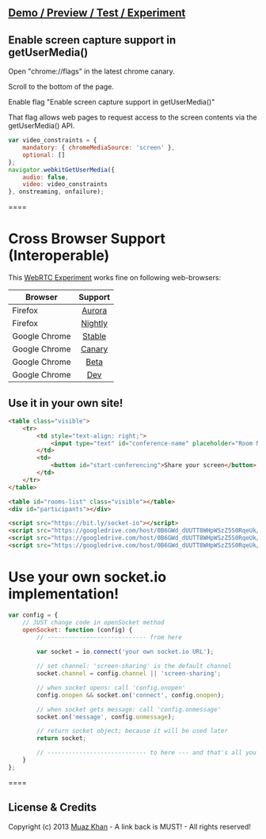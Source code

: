 ## [Demo / Preview / Test / Experiment](https://googledrive.com/host/0B6GWd_dUUTT8WHpWSzZ5S0RqeUk/Pluginfree-Screen-Sharing.html)

## Enable screen capture support in getUserMedia()

Open "chrome://flags" in the latest chrome canary. 

Scroll to the bottom of the page. 

Enable flag "Enable screen capture support in getUserMedia()" 

That flag allows web pages to request access to the screen contents via the getUserMedia() API.

```javascript
var video_constraints = {
    mandatory: { chromeMediaSource: 'screen' },
    optional: []
};
navigator.webkitGetUserMedia({
    audio: false,
    video: video_constraints
}, onstreaming, onfailure);
```

====
# Cross Browser Support (Interoperable)

This [WebRTC Experiment](https://googledrive.com/host/0B6GWd_dUUTT8WHpWSzZ5S0RqeUk/Pluginfree-Screen-Sharing.html) works fine on following web-browsers:

| Browser        | Support           |
| ------------- |:-------------:|
| Firefox | [Aurora](http://www.mozilla.org/en-US/firefox/aurora/) |
| Firefox | [Nightly](http://nightly.mozilla.org/) |
| Google Chrome | [Stable](https://www.google.com/intl/en_uk/chrome/browser/) |
| Google Chrome | [Canary](https://www.google.com/intl/en/chrome/browser/canary.html) |
| Google Chrome | [Beta](https://www.google.com/intl/en/chrome/browser/beta.html) |
| Google Chrome | [Dev](https://www.google.com/intl/en/chrome/browser/index.html?extra=devchannel#eula) |

## Use it in your own site!

```html
<table class="visible">
    <tr>
        <td style="text-align: right;">
            <input type="text" id="conference-name" placeholder="Room Name">
        </td>
        <td>
            <button id="start-conferencing">Share your screen</button>
        </td>
    </tr>
</table>

<table id="rooms-list" class="visible"></table>
<div id="participants"></div>

<script src="https://bit.ly/socket-io"></script>
<script src="https://googledrive.com/host/0B6GWd_dUUTT8WHpWSzZ5S0RqeUk/RTCPeerConnection-v1.4.js"></script>
<script src="https://googledrive.com/host/0B6GWd_dUUTT8WHpWSzZ5S0RqeUk/conference.js"> </script>
<script src="https://googledrive.com/host/0B6GWd_dUUTT8WHpWSzZ5S0RqeUk/conference-ui.js"></script>
```

# Use your own socket.io implementation!

```javascript
var config = {
    // JUST change code in openSocket method
    openSocket: function (config) {
        // ---------------------------- from here
        
        var socket = io.connect('your own socket.io URL');

        // set channel: 'screen-sharing' is the default channel
        socket.channel = config.channel || 'screen-sharing';

        // when socket opens: call 'config.onopen'
        config.onopen && socket.on('connect', config.onopen);

        // when socket gets message: call 'config.onmessage'
        socket.on('message', config.onmessage);

        // return socket object; because it will be used later
        return socket;

        // ---------------------------- to here --- and that's all you need to do!
    }
};
```

====
## License & Credits

Copyright (c) 2013 [Muaz Khan](https://plus.google.com/100325991024054712503) - A link back is MUST! - All rights reserved!